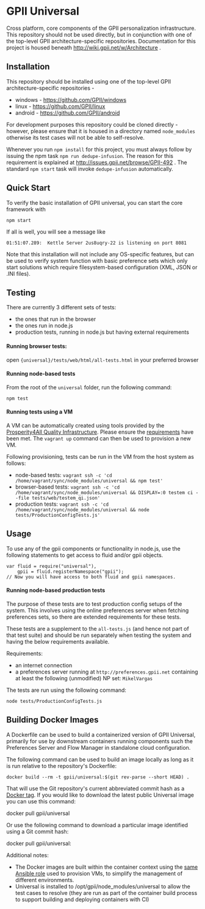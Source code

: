 GPII Universal
==============

Cross platform, core components of the GPII personalization infrastructure. This repository should not be used directly,
but in conjunction with one of the top-level GPII architecture-specific repositories. Documentation for this project is
housed beneath http://wiki.gpii.net/w/Architecture .

Installation
------------

This repository should be installed using one of the top-level GPII architecture-specific repositories -
  * windows - https://github.com/GPII/windows
  * linux - https://github.com/GPII/linux
  * android - https://github.com/GPII/android

For development purposes this repository could be cloned directly - however, please ensure that it is housed
in a directory named `node_modules` otherwise its test cases will not be able to self-resolve.

Whenever you run `npm install` for this project, you must always follow by issuing the npm task `npm run dedupe-infusion`.
The reason for this requirement is explained at http://issues.gpii.net/browse/GPII-492 . The standard `npm start` task will
invoke `dedupe-infusion` automatically.

Quick Start
-----------

To verify the basic installation of GPII universal, you can start the core framework with

    npm start

If all is well, you will see a message like

    01:51:07.289:  Kettle Server 2us8uqry-22 is listening on port 8081

Note that this installation will not include any OS-specific features, but can be used to verify system function with
basic preference sets which only start solutions which require filesystem-based configuration (XML, JSON or .INI files).


Testing
-------

There are currently 3 different sets of tests:
* the ones that run in the browser
* the ones run in node.js
* production tests, running in node.js but having external requirements

#### Running browser tests:
open `{universal}/tests/web/html/all-tests.html` in your preferred browser

#### Running node-based tests
From the root of the `universal` folder, run the following command:

    npm test

#### Running tests using a VM
A VM can be automatically created using tools provided by the [Prosperity4All Quality Infrastructure](https://github.com/GPII/qi-development-environments/). Please ensure the [requirements](https://github.com/GPII/qi-development-environments/#requirements) have been met. The ``vagrant up`` command can then be used to provision a new VM.

Following provisioning, tests can be run in the VM from the host system as follows:

- node-based tests: `vagrant ssh -c 'cd /home/vagrant/sync/node_modules/universal && npm test'`
- browser-based tests: `vagrant ssh -c 'cd /home/vagrant/sync/node_modules/universal && DISPLAY=:0 testem ci --file tests/web/testem_qi.json'`
- production tests: `vagrant ssh -c 'cd /home/vagrant/sync/node_modules/universal && node tests/ProductionConfigTests.js'`

Usage
-----

To use any of the gpii components or functionality in node.js, use the
following statements to get access to fluid and/or gpii objects.

    var fluid = require("universal"),
        gpii = fluid.registerNamespace("gpii");
    // Now you will have access to both fluid and gpii namespaces.


#### Running node-based production tests
The purpose of these tests are to test production config setups of the system. This involves using the online preferences server when fetching preferences sets, so there are extended requirements for these tests.

These tests are a supplement to the `all-tests.js` (and hence not part of that test suite) and should be run separately when testing the system and having the below requirements available.

Requirements:
* an internet connection
* a preferences server running at `http://preferences.gpii.net` containing at least the following (unmodified) NP set: `MikelVargas`

The tests are run using the following command:

    node tests/ProductionConfigTests.js


Building Docker Images
----------------------

A Dockerfile can be used to build a containerized version of GPII Universal, primarily for use by downstream containers running components such the Preferences Server and Flow Manager in standalone cloud configuration.

The following command can be used to build an image locally as long as it is run relative to the repository's Dockerfile:

    docker build --rm -t gpii/universal:$(git rev-parse --short HEAD) .

That will use the Git repository's current abbreviated commit hash as a [Docker tag](https://docs.docker.com/reference/commandline/cli/#tag). If you would like to download the latest public Universal image you can use this command:    

docker pull gpii/universal

Or use the following command to download a particular image identified using a Git commit hash:

docker pull gpii/universal:<first seven characters of a git commit hash>

Additional notes:

* The Docker images are built within the container context using the [same Ansible role](https://github.com/idi-ops/ansible-nodejs) used to provision VMs, to simplify the management of different environments.
* Universal is installed to /opt/gpii/node_modules/universal to allow the test cases to resolve (they are run as part of the container build process to support building and deploying containers with CI)

